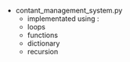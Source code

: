 - contant_management_system.py
  - implementated using :
  - loops
  - functions
  - dictionary
  - recursion
